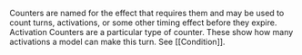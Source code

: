 Counters are named for the effect that requires them and may be used to count turns, activations, or some other timing effect before they expire.
Activation Counters are a particular type of counter. These show how many activations a model can make this turn.
See [[Condition]].